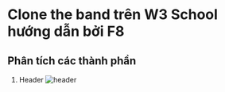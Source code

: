﻿# Clone the band trên W3 School hướng dẫn bởi F8
 ## Phân tích các thành phần
 1. Header
 ![header](https://user-images.githubusercontent.com/36031654/144203567-1b8ec3ae-57d0-4630-8be6-3b7a626444d7.png)
